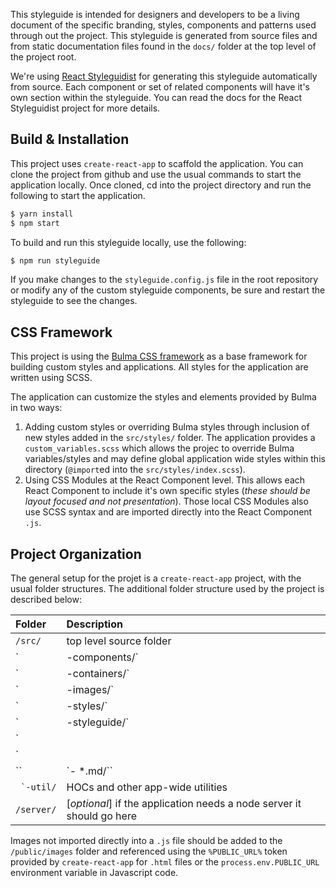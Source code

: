 This styleguide is intended for designers and developers to be a living document of
the specific branding, styles, components and patterns used through out the project.
This styleguide is generated from source files and from static documentation files
found in the `docs/` folder at the top level of the project root.

We're using [React Styleguidist](https://react-styleguidist.js.org/) for generating 
this styleguide automatically from source.  Each component or set of related 
components will have it's own section within the styleguide. You can read the docs
for the React Styleguidist project for more details.

## Build & Installation
This project uses `create-react-app` to scaffold the application.  You can clone the project from github and
use the usual commands to start the application locally. Once cloned, cd into the project directory and run
the following to start the application.

```sh
$ yarn install
$ npm start
```

To build and run this styleguide locally, use the following:
```sh
$ npm run styleguide
```

If you make changes to the `styleguide.config.js` file in the root repository or modify any of the custom
styleguide components, be sure and restart the styleguide to see the changes.

## CSS Framework
This project is using the [Bulma CSS framework](http://bulma.io/documentation/overview/start/) as
a base framework for building custom styles and applications. All styles for the application are written using SCSS.

The application can customize the styles and elements provided by Bulma in two ways:

1. Adding custom styles or overriding Bulma styles through inclusion of new styles added in the `src/styles/` folder.  The application provides a `custom_variables.scss` which allows the projec to override Bulma variables/styles and may define global application wide styles within this directory (`@import`ed into the `src/styles/index.scss`).
2. Using CSS Modules at the React Component level.  This allows each React Component to include it's own specific styles (_these should be layout focused and not presentation_).  Those local CSS Modules also use SCSS syntax and are imported directly into the React Component `.js`. 

## Project Organization
The general setup for the projet is a `create-react-app` project, with the 
usual folder structures.  The additional folder structure used by the project is described below:

| Folder             | Description   |
| :---               | :---          |
| `/src/`             | top level source folder |
| ` |-components/`   | all ui/presentational components |
| ` |-containers/`   | smart/container components strictly for state management |
| ` |-images/`       | images for importing directly into `.js` files |
| ` |-styles/`       | custom and overridding styles for application |
| ` |-styleguide/`   | contains all styleguide related files/components |
| ` |  |- components/` | customized Styleguidist components for rendering the styleguide |
| ` |  |- styles/`   | styles specific to the styleguide only |
| `` |  `- *.md/`` | static styleguide sections not-generated from components |
| `` `-util/``       | HOCs and other app-wide utilities |
| `/server/`          | \[*optional*\] if the application needs a node server it should go here |

Images not imported directly into a `.js` file should be added to the `/public/images` folder and referenced using the `%PUBLIC_URL%` token provided by `create-react-app` for `.html` files or the `process.env.PUBLIC_URL` environment variable in Javascript code. 

